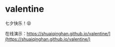 # valentine

七夕快乐！😝

在线演示：https://shuaiqinghan.github.io/valentine/](https://shuaiqinghan.github.io/valentine/)
